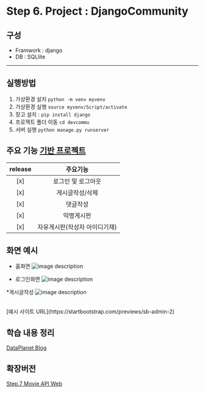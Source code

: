# Step 6. Project : DjangoCommunity
## 구성
- Framwork : django
- DB : SQLlite
------


## 실행방법
<!-- Code -->
1. 가상환경 설치 `python -m venv myvenv`
2. 가상환경 실행 `source myvenv/Script/activate`
3. 장고 설치 : `pip install django`
4. 프로젝트 폴더 이동 `cd devcommu`
5. 서버 실행 `python manage.py runserver`

## 주요 기능 [기반 프로젝트](https://github.com/LEEJUNB/DjangoBlog)
<!-- Table -->
|release|주요기능|
|:--:|:--:|
|[x]|로그인 및 로그아웃|
|[x]|게시글작성/삭제|
|[x]|댓글작성|
|[x]|익명게시판|
|[x]|자유게시판(작성자 아이디기재)|

## 화면 예시
<!-- Image -->
* 홈화면
![image description](https://img1.daumcdn.net/thumb/R1280x0/?scode=mtistory2&fname=https%3A%2F%2Fblog.kakaocdn.net%2Fdn%2FkNFpb%2Fbtq2b0RZsPz%2F9L9j7XSXj6K6uyDmyrZLk1%2Fimg.png)

* 로그인화면
![image description](https://img1.daumcdn.net/thumb/R1280x0/?scode=mtistory2&fname=https%3A%2F%2Fblog.kakaocdn.net%2Fdn%2FzosV1%2Fbtq1WKaVRgV%2FP01VNJqsjiK8Ee49WSkdbK%2Fimg.png)

*게시글작성 
![image description](https://img1.daumcdn.net/thumb/R1280x0/?scode=mtistory2&fname=https%3A%2F%2Fblog.kakaocdn.net%2Fdn%2F1aSrD%2Fbtq1KB6a51T%2FbF7vVEmKXYToFLsCauWfr1%2Fimg.png)

<br/>
[예시 사이트 URL](https://startbootstrap.com/previews/sb-admin-2)

## 학습 내용 정리
[DataPlanet Blog](https://0ver-grow.tistory.com/category/%E2%97%8F%20Service%20%28Private%29/Django%20Web%202021.02)

## 확장버전
[Step.7 Movie API Web](https://github.com/LEEJUNB/API_WebService)

